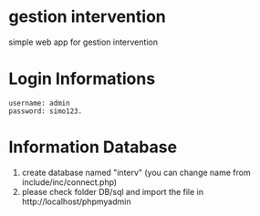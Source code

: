 # gestion intervention
 simple web app for gestion intervention

# Login Informations
    username: admin
    password: simo123.

# Information Database
1. create database named "interv" (you can change name from include/inc/connect.php)
2. please check folder DB/sql and import the file in http://localhost/phpmyadmin
